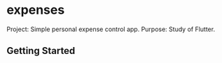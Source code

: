 # expenses

Project: Simple personal expense control app.
Purpose: Study of Flutter.

## Getting Started

